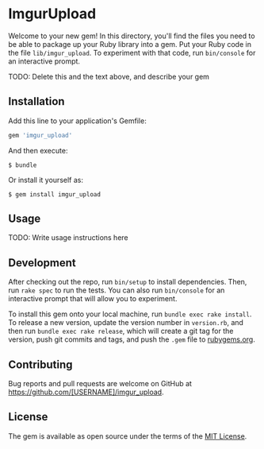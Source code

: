 # ImgurUpload

Welcome to your new gem! In this directory, you'll find the files you need to be able to package up your Ruby library into a gem. Put your Ruby code in the file `lib/imgur_upload`. To experiment with that code, run `bin/console` for an interactive prompt.

TODO: Delete this and the text above, and describe your gem

## Installation

Add this line to your application's Gemfile:

```ruby
gem 'imgur_upload'
```

And then execute:

    $ bundle

Or install it yourself as:

    $ gem install imgur_upload

## Usage

TODO: Write usage instructions here

## Development

After checking out the repo, run `bin/setup` to install dependencies. Then, run `rake spec` to run the tests. You can also run `bin/console` for an interactive prompt that will allow you to experiment.

To install this gem onto your local machine, run `bundle exec rake install`. To release a new version, update the version number in `version.rb`, and then run `bundle exec rake release`, which will create a git tag for the version, push git commits and tags, and push the `.gem` file to [rubygems.org](https://rubygems.org).

## Contributing

Bug reports and pull requests are welcome on GitHub at https://github.com/[USERNAME]/imgur_upload.


## License

The gem is available as open source under the terms of the [MIT License](http://opensource.org/licenses/MIT).

